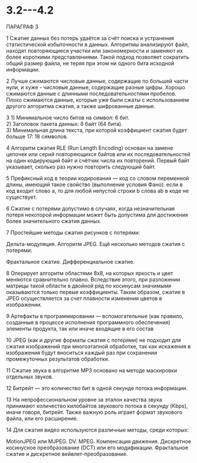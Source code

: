 # 3.2---4.2

ПАРАГРАФ 3

1 Сжатие данных без потерь удаётся за счёт поиска и устранения статистической избыточности в данных. Алгоритмы анализируют файл, находят повторяющиеся участки или закономерности и заменяют их более короткими представлениями. Такой подход позволяет сократить общий размер файла, не теряя при этом ни одного бита исходной информации.

2 Лучше сжимаются числовые данные, содержащие по большей части нули, и хуже - числовые данные, содержащие разные цифры. Хорошо сжимаются данные с длинными последовательностями пробелов. Плохо сжимаются данные, которые уже были сжаты с использованием другого алгоритма сжатия, а также шифрованные данные.

3 1) Минимальное число битов на символ: 6 бит.  
2) Заголовок пакета данных: 8 байт (64 бита).  
3) Минимальная длина текста, при которой коэффициент сжатия будет больше 17: 18 символов.

4 Алгоритм сжатия RLE (Run Length Encoding) основан на замене цепочек или серий повторяющихся байтов или их последовательностей на один кодирующий байт и счётчик числа их повторений. Первый байт указывает, сколько раз нужно повторить следующий байт.

5 Префиксный код в теории кодирования — код со словом переменной длины, имеющий такое свойство (выполнение условия Фано): если в код входит слово a, то для любой непустой строки b слова ab в коде не существует.

6 Сжатие с потерями допустимо в случаях, когда незначительная потеря некоторой информации может быть допустима для достижения более значительного сжатия данных.

7 Простейшие методы сжатия рисунков с потерями:

Дельта-модуляция.
Алгоритм JPEG.
Ещё несколько методов сжатия с потерями:

Фрактальное сжатие.
Дифференциальное сжатие.

8 Оперирует алгоритм областями 8x8, на которых яркость и цвет меняются сравнительно плавно. Вследствие этого, при разложении матрицы такой области в двойной ряд по косинусам значимыми оказываются только первые коэффициенты. Таким образом, сжатие в JPEG осуществляется за счет плавности изменения цветов в изображении.

9 Артефакты в программировании — вспомогательные (как правило, созданные в процессе исполнения программного обеспечения) элементы продукта, так или иначе входящие в его состав

10 JPEG (как и другие форматы сжатия с потерями) не подходит для сжатия изображений при многоэтапной обработке, так как искажения в изображения будут вноситься каждый раз при сохранении промежуточных результатов обработки.

11 Сжатие звука в алгоритме MP3 основано на методе маскировки отдельных звуков.

12 Битрейт — это количество бит в одной секунде потока информации.

13 На непрофессиональном уровне за эталон качества звука принимают количество килобайтов звукового потока в секунду (Kbps), иначе говоря, битрейт. Также важную роль играет формат звукового файла, или его расширение.

14 Для сжатия видео используются различные методы, среди которых:

MotionJPEG или MJPEG.
DV.
MPEG.
Компенсация движения.
Дискретное косинусное преобразование (DCT) или его модификации.
Фрактальное сжатие и дискретное вейвлет-преобразование.
